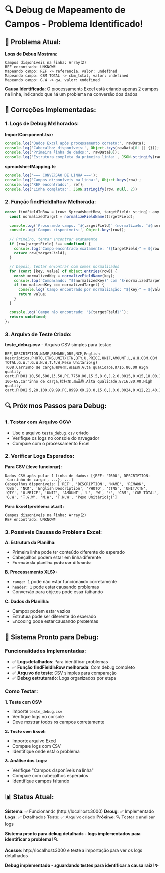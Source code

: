 # 🔍 Debug de Mapeamento de Campos - Problema Identificado!

## 🚨 Problema Atual:

**Logs de Debug Mostram:**
```
Campos disponíveis na linha: Array(2)
REF encontrado: UNKNOWN
Mapeando campo: REF -> referencia, valor: undefined
Mapeando campo: CBM TOTAL -> cbm_total, valor: undefined
Mapeando campo: G.W -> gw, valor: undefined
```

**Causa Identificada**: O processamento Excel está criando apenas 2 campos na linha, indicando que há um problema na conversão dos dados.

## 🔧 Correções Implementadas:

### **1. Logs de Debug Melhorados:**

**ImportComponent.tsx:**
```javascript
console.log('Dados Excel após processamento correto:', rawData);
console.log('Cabeçalhos disponíveis:', Object.keys(rawData[0] || {}));
console.log('Primeira linha de dados:', rawData[0]);
console.log('Estrutura completa da primeira linha:', JSON.stringify(rawData[0], null, 2));
```

**spreadsheetMapping.ts:**
```javascript
console.log('=== CONVERSÃO DE LINHA ===');
console.log('Campos disponíveis na linha:', Object.keys(row));
console.log('REF encontrado:', ref);
console.log('Linha completa:', JSON.stringify(row, null, 2));
```

### **2. Função findFieldInRow Melhorada:**

```javascript
const findFieldInRow = (row: SpreadsheetRow, targetField: string): any => {
  const normalizedTarget = normalizeFieldName(targetField);
  
  console.log(`Procurando campo: "${targetField}" (normalizado: "${normalizedTarget}")`);
  console.log('Campos disponíveis:', Object.keys(row));
  
  // Primeiro, tentar encontrar exatamente
  if (row[targetField] !== undefined) {
    console.log(`Campo encontrado exatamente: "${targetField}" = ${row[targetField]}`);
    return row[targetField];
  }
  
  // Depois, tentar encontrar com nomes normalizados
  for (const [key, value] of Object.entries(row)) {
    const normalizedKey = normalizeFieldName(key);
    console.log(`Comparando: "${normalizedKey}" com "${normalizedTarget}"`);
    if (normalizedKey === normalizedTarget) {
      console.log(`Campo encontrado por normalização: "${key}" = ${value}`);
      return value;
    }
  }
  
  console.log(`Campo não encontrado: "${targetField}"`);
  return undefined;
};
```

### **3. Arquivo de Teste Criado:**

**teste_debug.csv** - Arquivo CSV simples para testar:
```csv
REF,DESCRIPTION,NAME,REMARK,OBS,NCM,English Description,PHOTO,CTNS,UNIT/CTN,QTY,U.PRICE,UNIT,AMOUNT,L,W,H,CBM,CBM TOTAL,G.W,T.G.W,N.W,T.N.W,Peso Unitário(g)
T608,Carrinho de carga,拉杆车,高品质,Alta qualidade,8716.80.00,High quality cart,PH001,10,50,500,15.50,PC,7750.00,15.5,8.0,1.2,0.0015,0.015,18.00,1512.00,17.40,1461.60,25
106-6S,Carrinho de carga,拉杆车,高品质,Alta qualidade,8716.80.00,High quality cart,PH002,5,20,100,89.99,PC,8999.00,20.0,15.0,8.0,0.0024,0.012,21.40,1797.60,20.40,1713.60,180
```

## 🔍 Próximos Passos para Debug:

### **1. Testar com Arquivo CSV:**
- Use o arquivo `teste_debug.csv` criado
- Verifique os logs no console do navegador
- Compare com o processamento Excel

### **2. Verificar Logs Esperados:**

**Para CSV (deve funcionar):**
```
Dados CSV após pular 1 linha de dados: [{REF: 'T608', DESCRIPTION: 'Carrinho de carga', ...}, ...]
Cabeçalhos disponíveis: ['REF', 'DESCRIPTION', 'NAME', 'REMARK', 'OBS', 'NCM', 'English Description', 'PHOTO', 'CTNS', 'UNIT/CTN', 'QTY', 'U.PRICE', 'UNIT', 'AMOUNT', 'L', 'W', 'H', 'CBM', 'CBM TOTAL', 'G.W', 'T.G.W', 'N.W', 'T.N.W', 'Peso Unitário(g)']
```

**Para Excel (problema atual):**
```
Campos disponíveis na linha: Array(2)
REF encontrado: UNKNOWN
```

### **3. Possíveis Causas do Problema Excel:**

**A. Estrutura da Planilha:**
- Primeira linha pode ter conteúdo diferente do esperado
- Cabeçalhos podem estar em linha diferente
- Formato da planilha pode ser diferente

**B. Processamento XLSX:**
- `range: 1` pode não estar funcionando corretamente
- `header: 1` pode estar causando problemas
- Conversão para objetos pode estar falhando

**C. Dados da Planilha:**
- Campos podem estar vazios
- Estrutura pode ser diferente do esperado
- Encoding pode estar causando problemas

## 🚀 Sistema Pronto para Debug:

### **Funcionalidades Implementadas:**
- ✅ **Logs detalhados**: Para identificar problemas
- ✅ **Função findFieldInRow melhorada**: Com debug completo
- ✅ **Arquivo de teste**: CSV simples para comparação
- ✅ **Debug estruturado**: Logs organizados por etapa

### **Como Testar:**

**1. Teste com CSV:**
- Importe `teste_debug.csv`
- Verifique logs no console
- Deve mostrar todos os campos corretamente

**2. Teste com Excel:**
- Importe arquivo Excel
- Compare logs com CSV
- Identifique onde está o problema

**3. Análise dos Logs:**
- Verifique "Campos disponíveis na linha"
- Compare com cabeçalhos esperados
- Identifique campos faltando

## 📊 Status Atual:

**Sistema**: ✅ Funcionando (http://localhost:3000)
**Debug**: ✅ Implementado
**Logs**: ✅ Detalhados
**Teste**: ✅ Arquivo criado
**Próximo**: 🔍 Testar e analisar logs

**Sistema pronto para debug detalhado - logs implementados para identificar o problema! 🔍**

**Acesse**: http://localhost:3000 e teste a importação para ver os logs detalhados.

**Debug implementado - aguardando testes para identificar a causa raiz! ✨**
